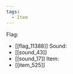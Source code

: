 ```yaml
---
tags:
  - Item
---
```

Flag:
- [[flag_11388]]
Sound:
- [[sound_43]]
- [[sound_17]]
Item:
- [[item_525]]
